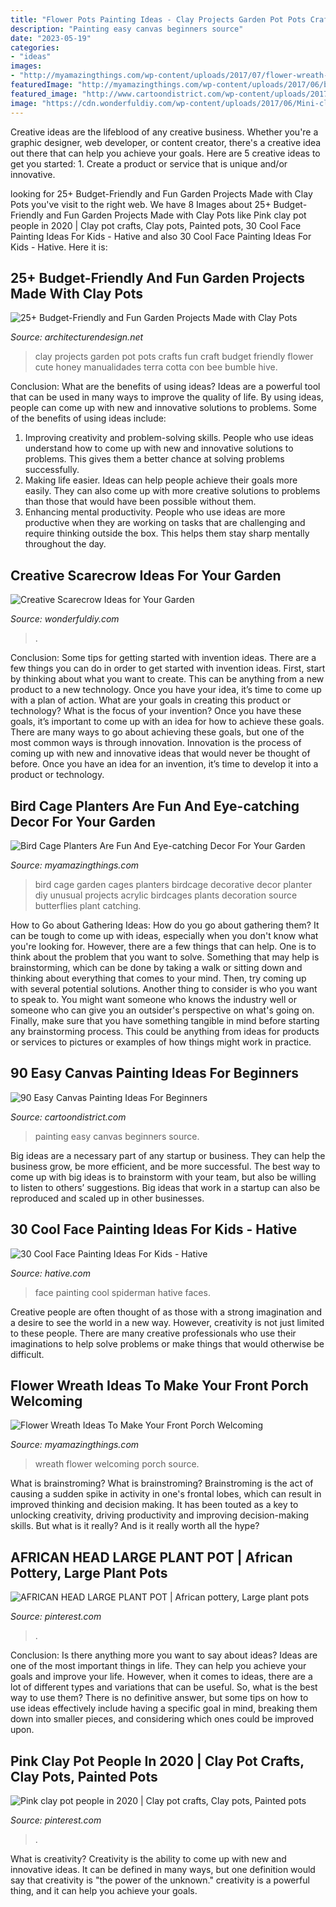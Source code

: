 ```yaml
---
title: "Flower Pots Painting Ideas - Clay Projects Garden Pot Pots Crafts Fun Craft Budget Friendly Flower Cute Honey Manualidades Terra Cotta Con Bee Bumble Hive"
description: "Painting easy canvas beginners source"
date: "2023-05-19"
categories:
- "ideas"
images:
- "http://myamazingthings.com/wp-content/uploads/2017/07/flower-wreath-1.jpg"
featuredImage: "http://myamazingthings.com/wp-content/uploads/2017/06/bird-cage-garden-ideas-6.jpg"
featured_image: "http://www.cartoondistrict.com/wp-content/uploads/2017/06/Easy-Canvas-Painting-Ideas-For-Beginners0201.jpg"
image: "https://cdn.wonderfuldiy.com/wp-content/uploads/2017/06/Mini-clay-pot-scarecrow.jpg"
---
```



Creative ideas are the lifeblood of any creative business. Whether you're a graphic designer, web developer, or content creator, there's a creative idea out there that can help you achieve your goals. Here are 5 creative ideas to get you started: 1. Create a product or service that is unique and/or innovative.

	

		
looking for 25+ Budget-Friendly and Fun Garden Projects Made with Clay Pots you've visit to the right web. We have 8 Images about 25+ Budget-Friendly and Fun Garden Projects Made with Clay Pots like Pink clay pot people in 2020 | Clay pot crafts, Clay pots, Painted pots, 30 Cool Face Painting Ideas For Kids - Hative and also 30 Cool Face Painting Ideas For Kids - Hative. Here it is:
		
    
## 25+ Budget-Friendly And Fun Garden Projects Made With Clay Pots

<img loading=lazy src="http://cdn.architecturendesign.net/wp-content/uploads/2015/05/AD-Clay-Pot-Garden-Projects-10.jpg" onerror="this.onerror=null;this.src='https://tse1.mm.bing.net/th?id=OIP.WZSz21KrV3SEG4mWiS2zPQHaLG&amp;pid=15.1';" alt="25+ Budget-Friendly and Fun Garden Projects Made with Clay Pots">

_Source: architecturendesign.net_

>clay projects garden pot pots crafts fun craft budget friendly flower cute honey manualidades terra cotta con bee bumble hive. 

	

Conclusion: What are the benefits of using ideas?
Ideas are a powerful tool that can be used in many ways to improve the quality of life. By using ideas, people can come up with new and innovative solutions to problems. Some of the benefits of using ideas include: 
1) Improving creativity and problem-solving skills. People who use ideas understand how to come up with new and innovative solutions to problems. This gives them a better chance at solving problems successfully. 
2) Making life easier. Ideas can help people achieve their goals more easily. They can also come up with more creative solutions to problems than those that would have been possible without them. 
3) Enhancing mental productivity. People who use ideas are more productive when they are working on tasks that are challenging and require thinking outside the box. This helps them stay sharp mentally throughout the day.

    
## Creative Scarecrow Ideas For Your Garden

<img loading=lazy src="https://cdn.wonderfuldiy.com/wp-content/uploads/2017/06/Mini-clay-pot-scarecrow.jpg" onerror="this.onerror=null;this.src='https://tse3.mm.bing.net/th?id=OIP.lKzraHNikZmigcZ59EyRwQHaLG&amp;pid=15.1';" alt="Creative Scarecrow Ideas for Your Garden">

_Source: wonderfuldiy.com_

>. 

	

Conclusion: Some tips for getting started with invention ideas.
There are a few things you can do in order to get started with invention ideas. First, start by thinking about what you want to create. This can be anything from a new product to a new technology. Once you have your idea, it’s time to come up with a plan of action. What are your goals in creating this product or technology? What is the focus of your invention? Once you have these goals, it’s important to come up with an idea for how to achieve these goals. There are many ways to go about achieving these goals, but one of the most common ways is through innovation. Innovation is the process of coming up with new and innovative ideas that would never be thought of before. Once you have an idea for an invention, it’s time to develop it into a product or technology.

    
## Bird Cage Planters Are Fun And Eye-catching Decor For Your Garden

<img loading=lazy src="http://myamazingthings.com/wp-content/uploads/2017/06/bird-cage-garden-ideas-6.jpg" onerror="this.onerror=null;this.src='https://tse3.mm.bing.net/th?id=OIP.HtEq6qT3l4v05G_RdYctogHaLG&amp;pid=15.1';" alt="Bird Cage Planters Are Fun And Eye-catching Decor For Your Garden">

_Source: myamazingthings.com_

>bird cage garden cages planters birdcage decorative decor planter diy unusual projects acrylic birdcages plants decoration source butterflies plant catching. 

	

How to Go about Gathering Ideas: How do you go about gathering them?
It can be tough to come up with ideas, especially when you don't know what you're looking for. However, there are a few things that can help. One is to think about the problem that you want to solve. Something that may help is brainstorming, which can be done by taking a walk or sitting down and thinking about everything that comes to your mind. Then, try coming up with several potential solutions. Another thing to consider is who you want to speak to. You might want someone who knows the industry well or someone who can give you an outsider's perspective on what's going on. Finally, make sure that you have something tangible in mind before starting any brainstorming process. This could be anything from ideas for products or services to pictures or examples of how things might work in practice.

    
## 90 Easy Canvas Painting Ideas For Beginners

<img loading=lazy src="http://www.cartoondistrict.com/wp-content/uploads/2017/06/Easy-Canvas-Painting-Ideas-For-Beginners0201.jpg" onerror="this.onerror=null;this.src='https://tse2.mm.bing.net/th?id=OIP.hI1Tv4Y6Y5t2unCN60fbQgHaLc&amp;pid=15.1';" alt="90 Easy Canvas Painting Ideas For Beginners">

_Source: cartoondistrict.com_

>painting easy canvas beginners source. 

	

Big ideas are a necessary part of any startup or business. They can help the business grow, be more efficient, and be more successful. The best way to come up with big ideas is to brainstorm with your team, but also be willing to listen to others’ suggestions. Big ideas that work in a startup can also be reproduced and scaled up in other businesses.

    
## 30 Cool Face Painting Ideas For Kids - Hative

<img loading=lazy src="https://hative.com/wp-content/uploads/2014/10/face-painting-ideas-for-kids/20-spiderman.jpg" onerror="this.onerror=null;this.src='https://tse4.mm.bing.net/th?id=OIP.pBAYnvjJaB5QzY49PwPMOAHaJ4&amp;pid=15.1';" alt="30 Cool Face Painting Ideas For Kids - Hative">

_Source: hative.com_

>face painting cool spiderman hative faces. 

	

Creative people are often thought of as those with a strong imagination and a desire to see the world in a new way. However, creativity is not just limited to these people. There are many creative professionals who use their imaginations to help solve problems or make things that would otherwise be difficult.

    
## Flower Wreath Ideas To Make Your Front Porch Welcoming

<img loading=lazy src="http://myamazingthings.com/wp-content/uploads/2017/07/flower-wreath-1.jpg" onerror="this.onerror=null;this.src='https://tse3.mm.bing.net/th?id=OIP.heR2IvaZF84yqQNwZIzEzwHaJ4&amp;pid=15.1';" alt="Flower Wreath Ideas To Make Your Front Porch Welcoming">

_Source: myamazingthings.com_

>wreath flower welcoming porch source. 

	

What is brainstroming?
What is brainstroming? Brainstroming is the act of causing a sudden spike in activity in one's frontal lobes, which can result in improved thinking and decision making. It has been touted as a key to unlocking creativity, driving productivity and improving decision-making skills. But what is it really? And is it really worth all the hype?

    
## AFRICAN HEAD LARGE PLANT POT | African Pottery, Large Plant Pots

<img loading=lazy src="https://i.pinimg.com/736x/7b/cf/84/7bcf8470955c4070b941693418ba868b--large-plant-pots-ceramic-sculptures.jpg" onerror="this.onerror=null;this.src='https://tse3.mm.bing.net/th?id=OIP.yx3-HJifjDjeU6IMwFGJ0AAAAA&amp;pid=15.1';" alt="AFRICAN HEAD LARGE PLANT POT | African pottery, Large plant pots">

_Source: pinterest.com_

>. 

	

Conclusion: Is there anything more you want to say about ideas?
Ideas are one of the most important things in life. They can help you achieve your goals and improve your life. However, when it comes to ideas, there are a lot of different types and variations that can be useful. So, what is the best way to use them? There is no definitive answer, but some tips on how to use ideas effectively include having a specific goal in mind, breaking them down into smaller pieces, and considering which ones could be improved upon.

    
## Pink Clay Pot People In 2020 | Clay Pot Crafts, Clay Pots, Painted Pots

<img loading=lazy src="https://i.pinimg.com/736x/e7/6e/6f/e76e6f9c9dba037c04df5c20be916f37.jpg" onerror="this.onerror=null;this.src='https://tse3.mm.bing.net/th?id=OIP.1tfjD5GpO0WS9JRyDKjywQHaJ3&amp;pid=15.1';" alt="Pink clay pot people in 2020 | Clay pot crafts, Clay pots, Painted pots">

_Source: pinterest.com_

>. 

	

What is creativity?
Creativity is the ability to come up with new and innovative ideas. It can be defined in many ways, but one definition would say that creativity is "the power of the unknown." creativity is a powerful thing, and it can help you achieve your goals.

